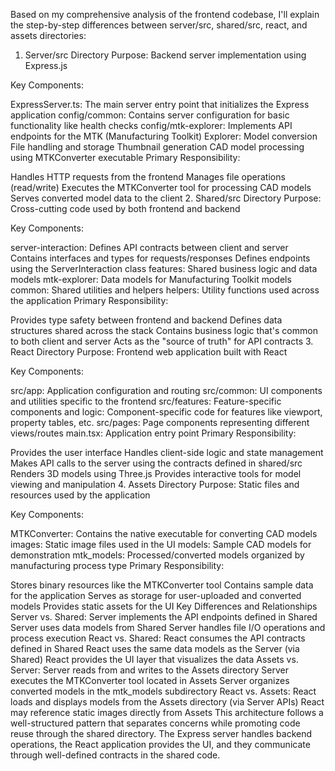 Based on my comprehensive analysis of the frontend codebase, I'll explain the step-by-step differences between server/src, shared/src, react, and assets directories:

1. Server/src Directory
Purpose: Backend server implementation using Express.js

Key Components:

ExpressServer.ts: The main server entry point that initializes the Express application
config/common: Contains server configuration for basic functionality like health checks
config/mtk-explorer: Implements API endpoints for the MTK (Manufacturing Toolkit) Explorer:
Model conversion
File handling and storage
Thumbnail generation
CAD model processing using MTKConverter executable
Primary Responsibility:

Handles HTTP requests from the frontend
Manages file operations (read/write)
Executes the MTKConverter tool for processing CAD models
Serves converted model data to the client
2. Shared/src Directory
Purpose: Cross-cutting code used by both frontend and backend

Key Components:

server-interaction: Defines API contracts between client and server
Contains interfaces and types for requests/responses
Defines endpoints using the ServerInteraction class
features: Shared business logic and data models
mtk-explorer: Data models for Manufacturing Toolkit models
common: Shared utilities and helpers
helpers: Utility functions used across the application
Primary Responsibility:

Provides type safety between frontend and backend
Defines data structures shared across the stack
Contains business logic that's common to both client and server
Acts as the "source of truth" for API contracts
3. React Directory
Purpose: Frontend web application built with React

Key Components:

src/app: Application configuration and routing
src/common: UI components and utilities specific to the frontend
src/features: Feature-specific components and logic:
Component-specific code for features like viewport, property tables, etc.
src/pages: Page components representing different views/routes
main.tsx: Application entry point
Primary Responsibility:

Provides the user interface
Handles client-side logic and state management
Makes API calls to the server using the contracts defined in shared/src
Renders 3D models using Three.js
Provides interactive tools for model viewing and manipulation
4. Assets Directory
Purpose: Static files and resources used by the application

Key Components:

MTKConverter: Contains the native executable for converting CAD models
images: Static image files used in the UI
models: Sample CAD models for demonstration
mtk_models: Processed/converted models organized by manufacturing process type
Primary Responsibility:

Stores binary resources like the MTKConverter tool
Contains sample data for the application
Serves as storage for user-uploaded and converted models
Provides static assets for the UI
Key Differences and Relationships
Server vs. Shared:
Server implements the API endpoints defined in Shared
Server uses data models from Shared
Server handles file I/O operations and process execution
React vs. Shared:
React consumes the API contracts defined in Shared
React uses the same data models as the Server (via Shared)
React provides the UI layer that visualizes the data
Assets vs. Server:
Server reads from and writes to the Assets directory
Server executes the MTKConverter tool located in Assets
Server organizes converted models in the mtk_models subdirectory
React vs. Assets:
React loads and displays models from the Assets directory (via Server APIs)
React may reference static images directly from Assets
This architecture follows a well-structured pattern that separates concerns while promoting code reuse through the shared directory. The Express server handles backend operations, the React application provides the UI, and they communicate through well-defined contracts in the shared code.